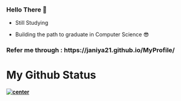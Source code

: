 ### Hello There 👋

<!--
**Janiya21/Janiya21** is a ✨ _special_ ✨ repository because its `README.md` (this file) appears on your GitHub profile.

Here are some ideas to get you started:

- 🔭 I’m currently working on ...
- 🌱 I’m currently learning ...
- 👯 I’m looking to collaborate on ...
- 🤔 I’m looking for help with ...
- 💬 Ask me about ...
- 📫 How to reach me: ...
- 😄 Pronouns: ...
- ⚡ Fun fact: ...
-->
 - Still Studying 

 - Building the path to graduate in Computer Science 😎

<h3> Refer me through : https://janiya21.github.io/MyProfile/</h3>

<!-- <img src="https://cdn-icons.flaticon.com/png/512/2961/premium/2961321.png?token=exp=1636383874~hmac=9b44811d98a1b88b9a81d84df5fcc196" width="100" height="100"> -->

<h1><b> My Github Status <b></h1>
 
<a href="https://github.com/Janiya21">
  <img src="https://github-readme-stats.vercel.app/api?username=Janiya21&theme=dark" alt="center"&width = "300"></a> 

 
  
  
  
  
  
  
